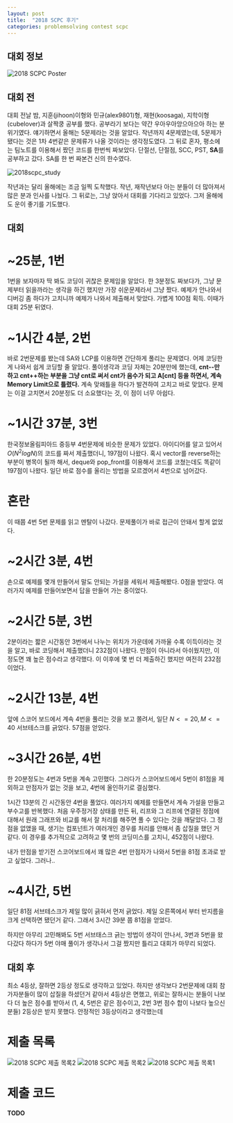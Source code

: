 ```yaml
---
layout: post
title:  "2018 SCPC 후기"
categories: problemsolving contest scpc
---
```


## 대회 정보
![2018 SCPC Poster](/assets/img/2018scpc_poster.jpg)

## 대회 전
대회 전날 밤, 지훈(jihoon)이형와 민규(alex9801)형, 재현(koosaga), 지학이형(cubelover)과 살짝쿵 공부를 했다. 공부라기 보다는 약간 우아우아앙으아으아 하는 분위기였다. 얘기하면서 올해는 5문제라는 것을 알았다. 작년까지 4문제였는데, 5문제가 됐다는 것은 1차 4번같은 문제류가 나올 것이라는 생각정도였다. 그 뒤로 혼자, 평소에는 팀노트를 이용해서 짰던 코드를 한번씩 짜보았다. 단절선, 단절점, SCC, PST, **SA**를 공부하고 갔다. SA를 한 번 짜본건 신의 한수였다.

![2018scpc_study](/assets/img/2018scpc_study.png)

작년과는 달리 올해에는 조금 일찍 도착했다. 작년, 재작년보다 아는 분들이 더 많아져서 많은 분과 인사를 나눴다. 그 뒤로는, 그냥 앉아서 대회를 기다리고 있었다. 그저 올해에도 운이 좋기를 기도했다.

## 대회
# ~25분, 1번
1번을 보자마자 딱 봐도 코딩이 귀찮은 문제임을 알았다. 한 3분정도 짜보다가, 그냥 문제부터 읽을까라는 생각을 하긴 했지만 가장 쉬운문제라서 그냥 짰다. 예제가 안나와서 디버깅 좀 하다가 고치니까 예제가 나와서 제출해서 맞았다. 가볍게 100점 획득. 이때가 대회 25분 뒤였다.

# ~1시간 4분, 2번
바로 2번문제를 봤는데 SA와 LCP를 이용하면 간단하게 풀리는 문제였다. 어제 코딩한게 나와서 쉽게 코딩할 줄 알았다. 풀이생각과 코딩 자체는 20분만에 했는데, **cnt--만 하고 cnt++하는 부분을 그냥 cnt로 써서 cnt가 음수가 되고 A[cnt] 등을 하면서, 계속 Memory Limit으로 틀렸다.** 계속 맞왜틀을 하다가 발견하여 고치고 바로 맞았다. 문제는 이걸 고치면서 20분정도 더 소요했다는 것, 이 점이 너무 아쉽다.

# ~1시간 37분, 3번
한국정보올림피아드 중등부 4번문제에 비슷한 문제가 있었다. 아이디어를 알고 있어서 $O(N^2 log N)$의 코드를 짜서 제출했더니, 197점이 나왔다. 혹시 vector를 reverse하는 부분이 병목이 될까 해서, deque와 pop_front를 이용해서 코드를 코쳤는데도 똑같이 197점이 나왔다. 일단 바로 점수를 올리는 방법을 모르겠어서 4번으로 넘어갔다.

# 혼란
이 때쯤 4번 5번 문제를 읽고 멘탈이 나갔다. 문제풀이가 바로 접근이 안돼서 할게 없었다.

# ~2시간 3분, 4번
손으로 예제를 몇개 만들어서 말도 안되는 가설을 세워서 제출해봤다. 0점을 받았다. 여러가지 예제를 만들어보면서 답을 만들어 가는 중이었다.

# ~2시간 5분, 3번
2분이라는 짧은 시간동안 3번에서 나누는 위치가 가운데에 가까울 수록 이득이라는 것을 알고, 바로 코딩해서 제출했더니 232점이 나왔다. 만점이 아니라서 아쉬웠지만, 이 정도면 꽤 높은 점수라고 생각했다. 이 이후에 몇 번 더 제출하긴 했지만 여전히 232점이었다.

# ~2시간 13분, 4번
앞에 스코어 보드에서 계속 4번을 풀리는 것을 보고 쫄려서, 일단 $N<=20, M<=40$ 서브테스크를 긁었다. 57점을 얻었다.

# ~3시간 26분, 4번
한 20분정도는 4번과 5번을 계속 고민했다. 그러다가 스코어보드에서 5번이 81점을 제외하고 만점자가 없는 것을 보고, 4번에 올인하기로 결심했다.

1시간 13분의 긴 시간동안 4번을 풀었다. 여러가지 예제를 만들면서 계속 가설을 만들고 부수고를 반복했다. 처음 우주정거장 상태를 만든 뒤, 리프와 그 리프에 연결된 정점에 대해서 원래 그래프와 비교를 해서 잘 처리를 해주면 풀 수 있다는 것을 깨달았다. 그 정점을 없앴을 때, 생기는 컴포넌트가 여러개인 경우를 처리를 안해서 좀 삽질을 했던 거 같다. 이 경우를 추가적으로 고려하고 몇 번의 코딩미스를 고치니, 452점이 나왔다.

내가 만점을 받기전 스코어보드에서 꽤 많은 4번 만점자가 나와서 5번을 81점 초과로 받고 싶었다. 그러나..

# ~4시간, 5번
일단 81점 서브테스크가 제일 많이 긁혀서 먼저 긁었다. 제일 오른쪽에서 부터 반지름을 크게 선택하면 됐던거 같다. 그래서 3시간 39분 쯤 81점을 얻었다.

하지만 아무리 고민해봐도 5번 서브태스크 긁는 방법이 생각이 안나서, 3번과 5번을 왔다갔다 하다가 5번 야매 풀이가 생각나서 그걸 짰지만 틀리고 대회가 마무리 되었다.

## 대회 후
최소 4등상, 잘하면 2등상 정도로 생각하고 있었다. 하지만 생각보다 2번문제에 대회 참가자분들이 많이 삽질을 하셨던거 같아서 4등상은 면했고, 위로는 잘하시는 분들이 나보다 더 높은 점수를 받아서 (1, 4, 5번은 같은 점수이고, 2번 3번 점수 합이 나보다 높으신 분들) 2등상은 받지 못했다. 안정적인 3등상이라고 생각했는데 


# 제출 목록
![2018 SCPC 제출 목록2](/assets/img/2018scpc_submit_3.png)
![2018 SCPC 제출 목록2](/assets/img/2018scpc_submit_2.png)
![2018 SCPC 제출 목록1](/assets/img/2018scpc_submit_1.png)

# 제출 코드
**TODO**
